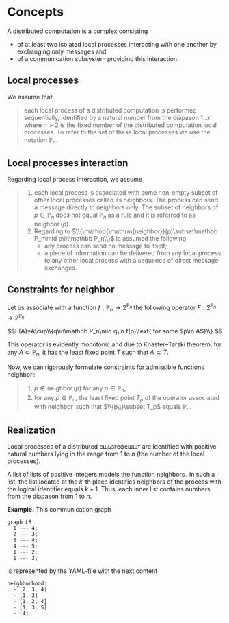 # Concepts

A distributed computation is a complex consisting

- of at least two isolated local processes interacting with one another by exchanging only messages and
- of a communication subsystem providing this interaction.

## Local processes

We assume that

>each local process of a distributed computation is performed sequentially, identified by a natural number from the diapason $1\ldots n$ where $n>2$ is the fixed number of the distributed computation local processes.
To refer to the set of these local processes we use the notation $\mathbb P_n$.

## Local processes interaction

Regarding local process interaction, we assume

>1. each local process is associated with some non-empty subset of other local processes called its neighbors.
The process can send a message directly to neighbors only.
The subset of neighbors of $p\in\mathbb P_n$ does not equal $\mathbb P_n$ as a rule and it is referred to as $\mathop{\mathrm{neighbor}}(p)$.
>2. Regarding to $\\{\mathop{\mathrm{neighbor}}(p)\subset\mathbb P_n\mid p\in\mathbb P_n\\}$ ia assumed the following
>    - any process can send no message to itself;
>    - a piece of information can be delivered from any local process to any other local process with a sequence of direct message exchanges.  

## Constraints for $\mathop{\mathrm{neighbor}}$

Let us associate with a function $f:\mathbb P_n\to2^{\mathbb P_n}$ the following operator $F:2^{\mathbb P_n}\to2^{\mathbb P_n}$

$$F(A)=A\cup\\{q\in\mathbb P_n\mid q\in f(p)\text{ for some $p\in A$}\\}.$$

This operator is evidently monotonic and due to Knaster–Tarski theorem, for any $A\subset\mathbb P_n$, it has the least fixed point $T$ such that $A\subset T$.

Now, we can rigorously formulate constraints for admissible functions $\mathop{\mathrm{neighbor}}$:

>1. $p\notin\mathop{\mathrm{neighbor}}(p)$ for any $p\in\mathbb P_n$;
>2. for any $p\in\mathbb P_n$, the least fixed point $T_p$ of the operator associated with $\mathop{\mathrm{neighbor}}$ such that $\\{p\\}\subset T_p$ equals $\mathbb P_n$.

## Realization

Local processes of a distributed сщьзгефешщт are identified with positive natural numbers lying in the range from 1 to $n$ (the number of the local processes).

A list of lists of positive integers models the function $\mathop{\mathrm{neighbors}}$. In such a list, the list located at the $k$-th place identifies neighbors of the process with the logical identifier equals $k+1$.
Thus, each inner list contains numbers from the diapason from 1 to $n$.

**Example.**
This communication graph

```mermaid
graph LR
  1 --- 4;
  2 --- 3;
  3 --- 4;
  4 --- 5;
  1 --- 2;
  1 --- 3;
```
is represented by the YAML-file with the next content

```
neighborhood:
  - [2, 3, 4]
  - [1, 3]
  - [1, 2, 4]
  - [1, 3, 5]
  - [4]
```
